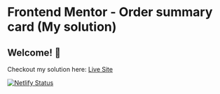 # Frontend Mentor - Order summary card (My solution)

## Welcome! 👋

Checkout my solution here: [Live Site](https://dreamy-clarke-3b107d.netlify.app/)  

[![Netlify Status](https://api.netlify.com/api/v1/badges/c525fdd7-987f-426d-8455-899b97ba3cdf/deploy-status)](https://app.netlify.com/sites/dreamy-clarke-3b107d/deploys)